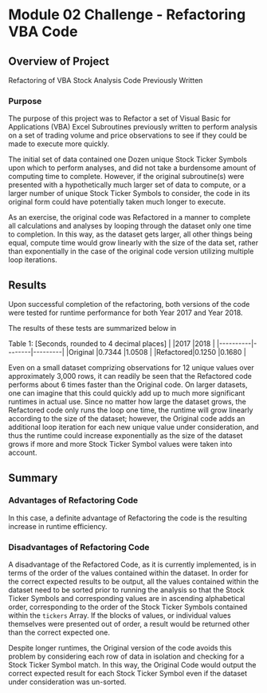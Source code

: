 # Module 02 Challenge - Refactoring VBA Code

## Overview of Project

Refactoring of VBA Stock Analysis Code Previously Written

### Purpose

The purpose of this project was to Refactor a set of Visual Basic for Applications (VBA) Excel
Subroutines previously written to perform analysis on a set of trading volume
and price observations to see if they could be made to execute
more quickly.

The initial set of data contained one Dozen unique
Stock Ticker Symbols upon which to perform analyses, and did not take
a burdensome amount of computing time to complete. However, if the
original subroutine(s) were presented with a hypothetically much
larger set of data to compute, or a larger number of unique Stock Ticker Symbols
to consider, the code in its original form could
have potentially taken much longer to execute.

As an exercise, the original code was Refactored in a manner to
complete all calculations and analyses by looping through the
dataset only one time to completion. In this way, as the dataset
gets larger, all other things being equal, compute time would grow
linearly with the size of the data set, rather than exponentially
in the case of the original code version utilizing multiple loop
iterations.

## Results

Upon successful completion of the refactoring, both versions of the code
were tested for runtime performance for both Year 2017 and Year 2018.

The results of these tests are summarized below in

Table 1: [Seconds, rounded to 4 decimal places]
|          |2017    |2018     |
|----------|--------|---------|
|Original  |0.7344  |1.0508   |
|Refactored|0.1250  |0.1680   |

Even on a small dataset comprizing observations for 12 unique values over
approximately 3,000 rows, it can readily be seen that the Refactored code performs
about 6 times faster than the Original code. On larger datasets, one
can imagine that this could quickly add up to much more significant
runtimes in actual use. Since no matter how large the dataset grows,
the Refactored code only runs the loop one time, the runtime will grow
linearly according to the size of the dataset; however, the Original code
adds an additional loop iteration for each new unique value under consideration,
and thus the runtime could increase exponentially as the size of the dataset grows if
more and more Stock Ticker Symbol values were taken into account.

## Summary

### Advantages of Refactoring Code

In this case, a definite advantage of Refactoring the code
is the resulting increase in runtime efficiency.


### Disadvantages of Refactoring Code

A disadvantage of the Refactored Code, as it is currently
implemented, is in terms of the order of the values contained within
the dataset. In order for the correct expected results to be output,
all the values contained within the dataset need to be sorted prior
to running the analysis so that the Stock Ticker Symbols and corresponding
values are in ascending alphabetical order, corresponding to the order
of the Stock Ticker Symbols contained within the `tickers` Array. If the blocks of
values, or individual values themselves were presented out of order, a result
would be returned other than the correct expected one.

Despite longer runtimes, the Original version of the code avoids this problem by
considering each row of data in isolation and checking for a Stock Ticker Symbol match.
In this way, the Original Code would output the correct expected result for each
Stock Ticker Symbol even if the dataset under consideration was un-sorted.
